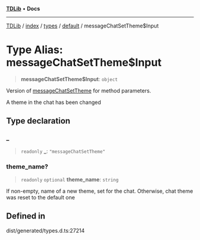 [**TDLib**](../../../../../../README.md) • **Docs**

***

[TDLib](../../../../../../modules.md) / [index](../../../../../README.md) / [types](../../../README.md) / [default](../README.md) / messageChatSetTheme$Input

# Type Alias: messageChatSetTheme$Input

> **messageChatSetTheme$Input**: `object`

Version of [messageChatSetTheme](messageChatSetTheme.md) for method parameters.

A theme in the chat has been changed

## Type declaration

### \_

> `readonly` **\_**: `"messageChatSetTheme"`

### theme\_name?

> `readonly` `optional` **theme\_name**: `string`

If non-empty, name of a new theme, set for the chat. Otherwise, chat theme was reset to the default one

## Defined in

dist/generated/types.d.ts:27214

